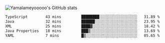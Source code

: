 ![Yamalameyooooo's GitHub stats](https://github-readme-stats.vercel.app/api?username=yamalameyooooo&theme=transparent&show_icons=true\&show=reviews,discussions_started,discussions_answered,prs_merged,prs_merged_percentage)

<!--START_SECTION:waka-->

```txt
TypeScript        43 mins         ████████░░░░░░░░░░░░░░░░░   31.89 %
Java              32 mins         ██████░░░░░░░░░░░░░░░░░░░   23.95 %
XML               25 mins         ████▓░░░░░░░░░░░░░░░░░░░░   18.42 %
Java Properties   18 mins         ███▒░░░░░░░░░░░░░░░░░░░░░   13.69 %
YAML              7 mins          █▒░░░░░░░░░░░░░░░░░░░░░░░   05.65 %
```

<!--END_SECTION:waka-->
